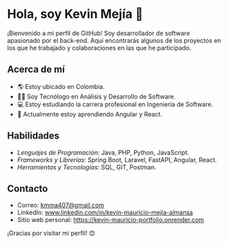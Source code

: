 # Hola, soy Kevin Mejía 👋

¡Bienvenido a mi perfil de GitHub! Soy desarrollador de software apasionado por el back-end. Aquí encontrarás algunos de los proyectos en los que he trabajado y colaboraciones en las que he participado.

## Acerca de mí

- 🌎 Estoy ubicado en Colombia.
- 👨‍🎓 Soy Tecnólogo en Análisis y Desarrollo de Software.
- 💻 Estoy estudiando la carrera profesional en Ingeniería de Software.
- 🌱 Actualmente estoy aprendiendo Angular y React.

## Habilidades

- *Lenguajes de Programación*: Java, PHP, Python, JavaScript.
- *Frameworks y Librerías*: Spring Boot, Laravel, FastAPI, Angular, React.
- *Herramientas y Tecnologías*: SQL, GIT, Postman.


## Contacto

- Correo: kmma407@gmail.com
- LinkedIn: www.linkedin.com/in/kevin-mauricio-mejía-almansa
- Sitio web personal: https://kevin-mauricio-portfolio.onrender.com

¡Gracias por visitar mi perfil! 😊
